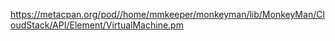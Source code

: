 https://metacpan.org/pod//home/mmkeeper/monkeyman/lib/MonkeyMan/CloudStack/API/Element/VirtualMachine.pm